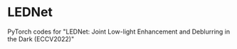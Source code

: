 # LEDNet
PyTorch codes for "LEDNet: Joint Low-light Enhancement and Deblurring in the Dark (ECCV2022)"
